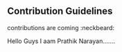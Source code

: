 ## Contribution Guidelines
contributions are coming :neckbeard:

Hello Guys I aam Prathik Narayan.......
